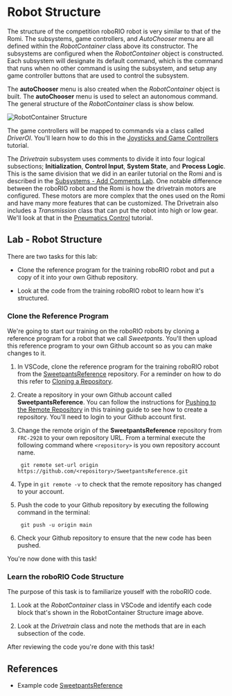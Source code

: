# Robot Structure
The structure of the competition roboRIO robot is very similar to that of the Romi.  The subsystems, game controllers, and *AutoChooser* menu are all defined within the *RobotContainer* class above its constructor.  The subsystems are configured when the *RobotContainer* object is constructed.  Each subsystem will designate its default command, which is the command that runs when no other command is using the subsystem, and setup any game controller buttons that are used to control the subsystem.

The **autoChooser** menu is also created when the *RobotContainer* object is built.  The **autoChooser** menu is used to select an autonomous command. The general structure of the *RobotContainer* class is show below.  

![RobotContainer Structure](../../images/FRCroboRIO/FRCroboRIO.002.jpeg)

The game controllers will be mapped to commands via a class called *DriverOI*.  You'll learn how to do this in the [Joysticks and Game Controllers](roboRIOJoysticks.md) tutorial.

The *Drivetrain* subsystem uses comments to divide it into four logical subsections; **Initialization**, **Control Input**, **System State**, and **Process Logic**.  This is the same division that we did in an eariler tutorial on the Romi and is described in the [Subsystems - Add Comments Lab](../Romi/SC/romiSubsystems.md#addComments).  One notable difference between the roboRIO robot and the Romi is how the drivetrain motors are configured.  These motors are more complex that the ones used on the Romi and have many more features that can be customized.  The Drivetrain also includes a *Transmission* class that can put the robot into high or low gear.  We'll look at that in the [Pneumatics Control](pneumatics.md) tutorial.

## Lab - Robot Structure
There are two tasks for this lab:

- Clone the reference program for the training roboRIO robot and put a copy of it into your own  Github repository.

- Look at the code from the training roboRIO robot to learn how it's structured.  

### Clone the Reference Program
We're going to start our training on the roboRIO robots by cloning a reference program for a robot that we call *Sweetpants*. You'll then upload this reference program to your own Github account so as you can make changes to it.

1. In VSCode, clone the reference program for the training roboRIO robot from the [SweetpantsReference](https://github.com/FRC-2928/SweetpantsReference) repository.  For a reminder on how to do this refer to [Cloning a Repository](../Tools/git.md#gitClone).

2. Create a repository in your own Github account called **SweetpantsReference**.  You can follow the instructions for [Pushing to the Remote Repository](../Tools/git.md#gitPush) in this training guide to see how to create a repository.  You'll need to login to your Github account first.

3. Change the remote origin of the **SweetpantsReference** repository from `FRC-2928` to your own repository URL.  From a terminal execute the following command where `<repository>` is you own repository account name. 

        git remote set-url origin https://github.com/<repository>/SweetpantsReference.git

    
4. Type in `git remote -v` to check that the remote repository has changed to your account.       

5. Push the code to your Github repository by executing the following command in the terminal:

        git push -u origin main

6. Check your Github repository to ensure that the new code has been pushed.

You're now done with this task!

### Learn the roboRIO Code Structure
The purpose of this task is to familiarize youself with the roboRIO code.

1. Look at the *RobotContainer* class in VSCode and identify each code block that's shown in the RobotContainer Structure image above.

2. Look at the *Drivetrain* class and note the methods that are in each subsection of the code.

After reviewing the code you're done with this task!

## References

- Example code [SweetpantsReference](https://github.com/FRC-2928/SweetpantsReference)